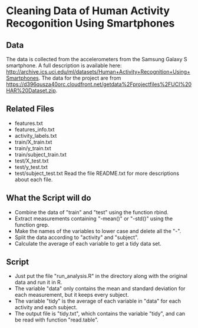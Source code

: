 Cleaning Data of Human Activity Recogonition Using Smartphones
==============================================================

## Data
The data is collected from the accelerometers from the Samsung Galaxy S smartphone.
A full description is available here: http://archive.ics.uci.edu/ml/datasets/Human+Activity+Recognition+Using+Smartphones.
The data for the project are from https://d396qusza40orc.cloudfront.net/getdata%2Fprojectfiles%2FUCI%20HAR%20Dataset.zip.

## Related Files
* features.txt
* features_info.txt
* activity_labels.txt
* train/X_train.txt
* train/y_train.txt
* train/subject_train.txt
* test/X_test.txt
* test/y_test.txt
* test/subject_test.txt
Read the file README.txt for more descriptions about each file.

## What the Script will do
* Combine the data of "train" and "test" using the function rbind.
* Extract measurements containing "-mean()" or "-std()" using the function grep.
* Make the names of the variables to lower case and delete all the "-".
* Split the data according to "activity" and "subject".
* Calculate the average of each variable to get a tidy data set.

## Script
* Just put the file "run_analysis.R" in the directory along with the original data and run it in R.
* The variable "data" only contains the mean and standard deviation for each measurement, but it keeps every subject.
* The variable "tidy" is the average of each variable in "data" for each activity and each subject.
* The output file is "tidy.txt", which contains the variable "tidy", and can be read with function "read.table".
